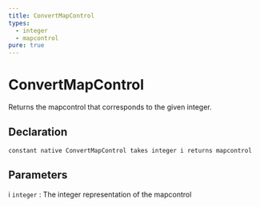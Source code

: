 ```yaml
---
title: ConvertMapControl
types:
  - integer
  - mapcontrol
pure: true
---
```


# ConvertMapControl
Returns the mapcontrol that corresponds to the given integer.

## Declaration

```jass
constant native ConvertMapControl takes integer i returns mapcontrol
```

## Parameters
i `integer`
: The integer representation of the mapcontrol
